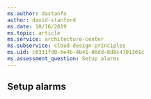 ```yaml
---
ms.author: dastanfo
author: david-stanford
ms.date: 10/16/2019
ms.topic: article
ms.service: architecture-center
ms.subservice: cloud-design-principles
ms.uid: c0331fd0-5e4b-4b41-86dd-8d8c4701361c
ms.assessment_question: Setup alarms
---
```

## Setup alarms


